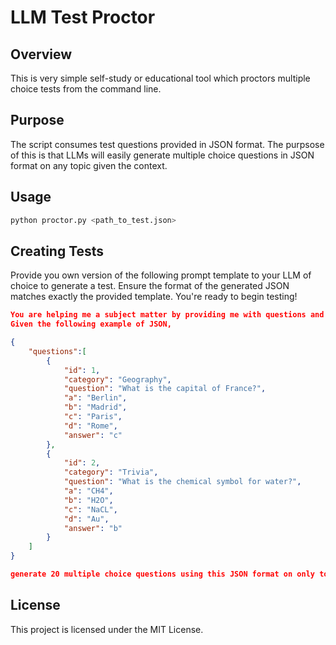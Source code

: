 
# LLM Test Proctor

## Overview
This is very simple self-study or educational tool which proctors multiple choice tests from the command line. 

## Purpose
The script consumes test questions provided in JSON format. The purpsose of this is that LLMs will easily generate multiple choice questions in JSON format on any topic given the context. 

## Usage
```bash
python proctor.py <path_to_test.json>
```
## Creating Tests 
Provide you own version of the following prompt template to your LLM of choice to generate a test. Ensure the format of the generated JSON matches exactly the provided template. You're ready to begin testing!
```json
You are helping me a subject matter by providing me with questions and answers, but I can only read JSON. 
Given the following example of JSON, 

{
    "questions":[
        {
            "id": 1,
            "category": "Geography",
            "question": "What is the capital of France?",
            "a": "Berlin", 
            "b": "Madrid",
            "c": "Paris",
            "d": "Rome",
            "answer": "c"
        },
        {
            "id": 2,
            "category": "Trivia",
            "question": "What is the chemical symbol for water?",
            "a": "CH4", 
            "b": "H2O",
            "c": "NaCL",
            "d": "Au",
            "answer": "b"
        }
    ]
}

generate 20 multiple choice questions using this JSON format on only topic of <your_topic_here>. 
```

## License
This project is licensed under the MIT License.
